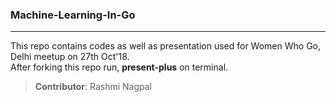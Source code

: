 ### Machine-Learning-In-Go
-----------------------------------------------------------
This repo contains codes as well as presentation used for Women Who Go, Delhi meetup on 27th Oct'18.<br>
After forking this repo run, **present-plus** on terminal.
> **Contributor**: Rashmi Nagpal
                  
